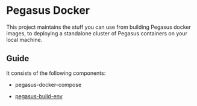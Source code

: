 # Pegasus Docker

This project maintains the stuff you can use from building Pegasus docker images,
to deploying a standalone cluster of Pegasus containers on your local machine.

## Guide

It consists of the following components:

- pegasus-docker-compose

- [pegasus-build-env](https://github.com/pegasus-kv/pegasus-docker/pegasus-build-env/README.md)
